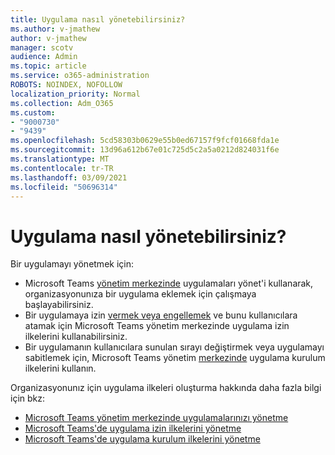 ```yaml
---
title: Uygulama nasıl yönetebilirsiniz?
ms.author: v-jmathew
author: v-jmathew
manager: scotv
audience: Admin
ms.topic: article
ms.service: o365-administration
ROBOTS: NOINDEX, NOFOLLOW
localization_priority: Normal
ms.collection: Adm_O365
ms.custom:
- "9000730"
- "9439"
ms.openlocfilehash: 5cd58303b0629e55b0ed67157f9fcf01668fda1e
ms.sourcegitcommit: 13d96a612b67e01c725d5c2a5a0212d824031f6e
ms.translationtype: MT
ms.contentlocale: tr-TR
ms.lasthandoff: 03/09/2021
ms.locfileid: "50696314"
---
```

# <a name="how-to-manage-an-app"></a>Uygulama nasıl yönetebilirsiniz?

Bir uygulamayı yönetmek için:

- Microsoft Teams [yönetim merkezinde](https://admin.teams.microsoft.com/policies/manage-apps) uygulamaları yönet'i kullanarak, organizasyonunıza bir uygulama eklemek için çalışmaya başlayabilirsiniz.
- Bir uygulamaya izin [vermek veya engellemek](https://admin.teams.microsoft.com/policies/app-permission) ve bunu kullanıcılara atamak için Microsoft Teams yönetim merkezinde uygulama izin ilkelerini kullanabilirsiniz.
- Bir uygulamanın kullanıcılara sunulan sırayı değiştirmek veya uygulamayı sabitlemek için, Microsoft Teams yönetim [merkezinde](https://admin.teams.microsoft.com/policies/app-setup) uygulama kurulum ilkelerini kullanın.

Organizasyonunız için uygulama ilkeleri oluşturma hakkında daha fazla bilgi için bkz:

- [Microsoft Teams yönetim merkezinde uygulamalarınızı yönetme](https://docs.microsoft.com/MicrosoftTeams/manage-apps)
- [Microsoft Teams'de uygulama izin ilkelerini yönetme](https://docs.microsoft.com/microsoftteams/teams-app-permission-policies)
- [Microsoft Teams'de uygulama kurulum ilkelerini yönetme](https://docs.microsoft.com/microsoftteams/teams-app-setup-policies)
